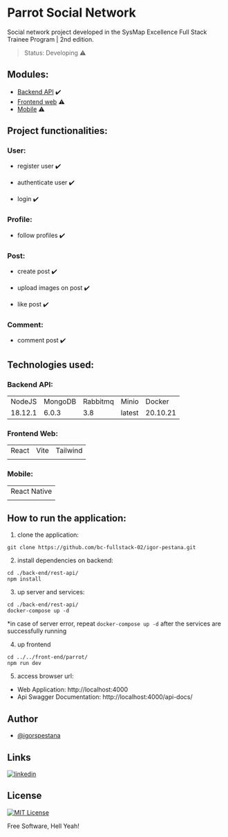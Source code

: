 # Parrot Social Network
Social network project developed in the SysMap Excellence Full Stack Trainee Program | 2nd edition.

> Status: Developing ⚠️ 

## Modules:

+ [Backend API](https://github.com/bc-fullstack-02/igor-pestana/tree/main/back-end/rest-api)   :heavy_check_mark:
+ [Frontend web](https://github.com/bc-fullstack-02/igor-pestana/tree/main/front-end/parrot) ⚠️
+ [Mobile](https://github.com/bc-fullstack-02/igor-pestana/tree/main/mobile) ⚠️

## Project functionalities:

### User:
+ register user :heavy_check_mark:

+ authenticate user :heavy_check_mark:

+ login :heavy_check_mark: 

### Profile:
+ follow profiles :heavy_check_mark:

### Post:
+ create post :heavy_check_mark:

+ upload images on post :heavy_check_mark:

+ like post :heavy_check_mark:

### Comment:

+ comment post :heavy_check_mark:
## Technologies used:
### Backend API:

<table>
  <tr>
    <td>NodeJS</td>
    <td>MongoDB</td>
    <td>Rabbitmq</td>
    <td>Minio</td>
    <td>Docker</td>
  </tr>
  <tr>
    <td>18.12.1</td>
    <td>6.0.3</td>
    <td>3.8</td>
    <td>latest</td>
    <td>20.10.21</td>
  </tr>
</table>

### Frontend Web:

<table>
  <tr>
    <td>React</td>
    <td>Vite</td>
    <td>Tailwind</td>
  </tr>
  <tr>
    <td></td>
    <td></td>
    <td></td>
  </tr>
</table>

### Mobile:

<table>
  <tr>
    <td>React Native</td>
  </tr>
  <tr>
    <td></td>
  </tr>
</table>

## How to run the application:

1) clone the application: 
```
git clone https://github.com/bc-fullstack-02/igor-pestana.git
```
2) install dependencies on backend:
```
cd ./back-end/rest-api/
npm install
```
3) up server and services:
```
cd ./back-end/rest-api/
docker-compose up -d
```
*in case of server error, repeat `docker-compose up -d` after the services are successfully running

4) up frontend

```
cd ../../front-end/parrot/
npm run dev
```

5) access browser url: 
- Web Application: http://localhost:4000
- Api Swagger Documentation: http://localhost:4000/api-docs/

## Author

- [@igorspestana](https://github.com/igorspestana)


## Links
[![linkedin](https://img.shields.io/badge/linkedin-0A66C2?style=for-the-badge&logo=linkedin&logoColor=white)](https://www.linkedin.com/in/igorspestana/)


## License

[![MIT License](https://img.shields.io/badge/License-MIT-green.svg)](https://choosealicense.com/licenses/mit/)

Free Software, Hell Yeah!